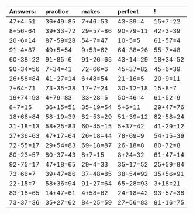 | Answers: | practice | makes | perfect | ! |
| :--- | :--- | :--- | :--- | :--- |
| 47+4=51 | 36+49=85 | 7+46=53 | 43-39=4 | 15+7=22 | 
| 8+56=64 | 39+33=72 | 29+57=86 | 90-79=11 | 42-3=39 | 
| 20-6=14 | 87-59=28 | 54-7=47 | 10-5=5 | 61-57=4 | 
| 91-4=87 | 49+5=54 | 9+53=62 | 64-38=26 | 55-7=48 | 
| 60-38=22 | 91-85=6 | 91-26=65 | 43-14=29 | 18+34=52 | 
| 90-34=56 | 7+34=41 | 72-66=6 | 45+37=82 | 45-6=39 | 
| 26+58=84 | 41-27=14 | 6+48=54 | 21-16=5 | 20-9=11 | 
| 7+64=71 | 73-35=38 | 17+7=24 | 30-12=18 | 15-8=7 | 
| 19+74=93 | 4+79=83 | 33-28=5 | 50-46=4 | 61-52=9 | 
| 8+7=15 | 36+15=51 | 35+19=54 | 5+6=11 | 29+47=76 | 
| 18+66=84 | 58-19=39 | 82-53=29 | 51-39=12 | 82-58=24 | 
| 31-18=13 | 58+25=83 | 60-45=15 | 5+37=42 | 41-29=12 | 
| 27+36=63 | 47+17=64 | 26+18=44 | 78-69=9 | 54-15=39 | 
| 72-55=17 | 29+54=83 | 69+18=87 | 26-18=8 | 80-72=8 | 
| 80-23=57 | 80-37=43 | 8+7=15 | 8+24=32 | 61-47=14 | 
| 92-75=17 | 47+18=65 | 29+4=33 | 35+17=52 | 25+59=84 | 
| 73-66=7 | 39+47=86 | 37+48=85 | 38+54=92 | 35+56=91 | 
| 22-15=7 | 58+36=94 | 91-27=64 | 65+28=93 | 3+18=21 | 
| 83-18=65 | 14+47=61 | 4+58=62 | 24+18=42 | 93-57=36 | 
| 73-37=36 | 35+27=62 | 84-25=59 | 27+56=83 | 91-16=75 | 
